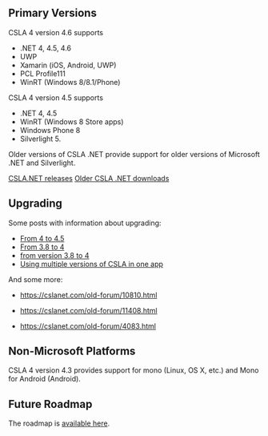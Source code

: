 ## Primary Versions
CSLA 4 version 4.6 supports 
* .NET 4, 4.5, 4.6
* UWP
* Xamarin (iOS, Android, UWP)
* PCL Profile111
* WinRT (Windows 8/8.1/Phone)

CSLA 4 version 4.5 supports 
* .NET 4, 4.5
* WinRT (Windows 8 Store apps)
* Windows Phone 8
* Silverlight 5.

Older versions of CSLA .NET provide support for older versions of Microsoft .NET and Silverlight.

[CSLA.NET releases](https://github.com/MarimerLLC/csla/releases)
[Older CSLA .NET downloads](http://www.cslanet.com/Download.html)

## Upgrading
Some posts with information about upgrading:

* [From 4 to 4.5](https://cslanet.com/old-forum/11624.html)
* [From 3.8 to 4](https://cslanet.com/old-forum/10688.html)
* [from version 3.8 to 4](https://cslanet.com/old-forum/9225.html)
* [Using multiple versions of CSLA in one app](https://cslanet.com/old-forum/9893.html)

And some more:

* https://cslanet.com/old-forum/10810.html
* https://cslanet.com/old-forum/11408.html

* https://cslanet.com/old-forum/4083.html


## Non-Microsoft Platforms
CSLA 4 version 4.3 provides support for mono (Linux, OS X, etc.) and Mono for Android (Android).

## Future Roadmap
The roadmap is [available here](https://github.com/MarimerLLC/csla/issues?q=is%3Aopen+is%3Aissue+label%3Aroadmap).

<!---## Alternate Versions
CSLA .NET is also available in two other versions.

## Version Background
CSLA .NET 3.0.5 is the recommended version for .NET 2.0 and 3.0. It introduced support for .NET 3.0 features: WPF, WCF, WF. It includes a wide array of bug fixes and features around Windows Forms, and other .NET 2.0 scenarios.

Anyone using CSLA .NET 2.x should upgrade to 3.0.5.

CSLA .NET 3.6-3.8 added support for Silverlight, ADO.NET Entity Framework and other .NET 3.5 and 3.5 SP1 features. This also includes support for ASP.NET MVC.

Starting in 3.6, code reduction was a major focus. So writing classes against 3.8 (current) means writing probably less than 50% of the code from early versions.

If you are using .NET 3.5 or Silverlight 3, you should use CSLA .NET 3.8.

If you are using .NET 4 or Silverlight 4, you should use CSLA 4, because CSLA 4 was created for this platform.

CSLA 4 also includes code reduction, and more abstraction around the data portal, and support for ASP.NET MVC 3.

CSLA 4 version 4.2 adds support for mono on Mac, Linux, iOS, and Android. It includes bug fixes for .NET, Silverlight, and WP7.

CSLA 4 version 4.5 adds support for .NET 4.5 and WinRT (Windows 8), including the use of the new async and await keywords. It drops support for WP7 and Silverlight 4. Silverlight 5 and .NET 4 are supported through the use of Microsoft's async targeting pack library for Visual Studio 2012 (via nuget).
